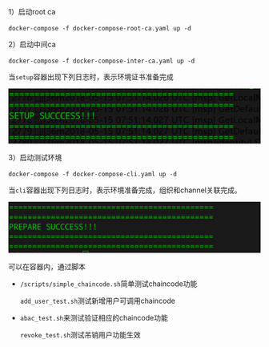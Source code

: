 1）启动root ca

`docker-compose -f docker-compose-root-ca.yaml up -d`

2）启动中间ca

`docker-compose -f docker-compose-inter-ca.yaml up -d`

当`setup`容器出现下列日志时，表示环境证书准备完成

![1526437883504](README.assets/1526437883504.png)

3）启动测试环境

`docker-compose -f docker-compose-cli.yaml up -d`

当`cli`容器出现下列日志时，表示环境准备完成，组织和channel关联完成。

![1526451072229](README.assets/1526451072229.png)

可以在容器内，通过脚本

- `/scripts/simple_chaincode.sh`简单测试chaincode功能

  `add_user_test.sh`测试新增用户可调用chaincode

- `abac_test.sh`来测试验证相应的chaincode功能

  `revoke_test.sh`测试吊销用户功能生效





